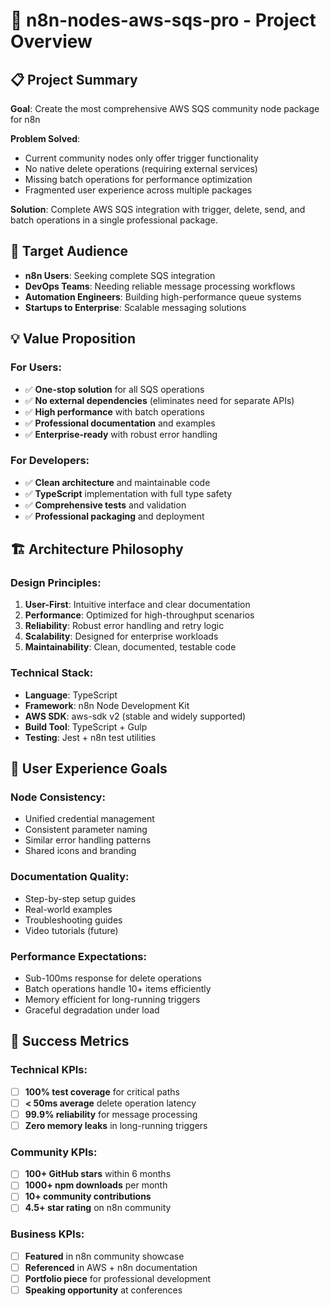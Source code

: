 # 🚀 n8n-nodes-aws-sqs-pro - Project Overview

## 📋 Project Summary

**Goal**: Create the most comprehensive AWS SQS community node package for n8n

**Problem Solved**: 
- Current community nodes only offer trigger functionality
- No native delete operations (requiring external services)
- Missing batch operations for performance optimization
- Fragmented user experience across multiple packages

**Solution**: 
Complete AWS SQS integration with trigger, delete, send, and batch operations in a single professional package.

## 🎯 Target Audience

- **n8n Users**: Seeking complete SQS integration
- **DevOps Teams**: Needing reliable message processing workflows
- **Automation Engineers**: Building high-performance queue systems
- **Startups to Enterprise**: Scalable messaging solutions

## 💡 Value Proposition

### For Users:
- ✅ **One-stop solution** for all SQS operations
- ✅ **No external dependencies** (eliminates need for separate APIs)
- ✅ **High performance** with batch operations
- ✅ **Professional documentation** and examples
- ✅ **Enterprise-ready** with robust error handling

### For Developers:
- ✅ **Clean architecture** and maintainable code
- ✅ **TypeScript** implementation with full type safety
- ✅ **Comprehensive tests** and validation
- ✅ **Professional packaging** and deployment

## 🏗️ Architecture Philosophy

### Design Principles:
1. **User-First**: Intuitive interface and clear documentation
2. **Performance**: Optimized for high-throughput scenarios
3. **Reliability**: Robust error handling and retry logic
4. **Scalability**: Designed for enterprise workloads
5. **Maintainability**: Clean, documented, testable code

### Technical Stack:
- **Language**: TypeScript
- **Framework**: n8n Node Development Kit
- **AWS SDK**: aws-sdk v2 (stable and widely supported)
- **Build Tool**: TypeScript + Gulp
- **Testing**: Jest + n8n test utilities

## 🎨 User Experience Goals

### Node Consistency:
- Unified credential management
- Consistent parameter naming
- Similar error handling patterns
- Shared icons and branding

### Documentation Quality:
- Step-by-step setup guides
- Real-world examples
- Troubleshooting guides
- Video tutorials (future)

### Performance Expectations:
- Sub-100ms response for delete operations
- Batch operations handle 10+ items efficiently
- Memory efficient for long-running triggers
- Graceful degradation under load

## 🚀 Success Metrics

### Technical KPIs:
- [ ] **100% test coverage** for critical paths
- [ ] **< 50ms average** delete operation latency
- [ ] **99.9% reliability** for message processing
- [ ] **Zero memory leaks** in long-running triggers

### Community KPIs:
- [ ] **100+ GitHub stars** within 6 months
- [ ] **1000+ npm downloads** per month
- [ ] **10+ community contributions** 
- [ ] **4.5+ star rating** on n8n community

### Business KPIs:
- [ ] **Featured** in n8n community showcase
- [ ] **Referenced** in AWS + n8n documentation
- [ ] **Portfolio piece** for professional development
- [ ] **Speaking opportunity** at conferences
